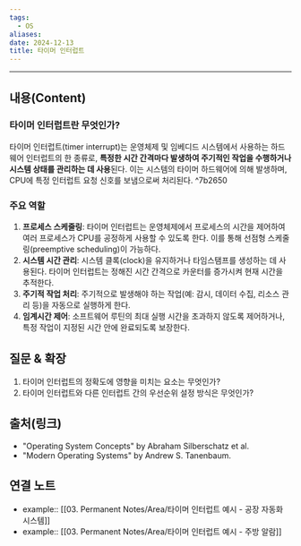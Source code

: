 ```yaml
---
tags:
  - OS
aliases: 
date: 2024-12-13
title: 타이머 인터럽트
---
```

---

## 내용(Content)

### 타이머 인터럽트란 무엇인가?

타이머 인터럽트(timer interrupt)는 운영체제 및 임베디드 시스템에서 사용하는 하드웨어 인터럽트의 한 종류로, **특정한 시간 간격마다 발생하여 주기적인 작업을 수행하거나 시스템 상태를 관리하는 데 사용**된다. 이는 시스템의 타이머 하드웨어에 의해 발생하며, CPU에 특정 인터럽트 요청 신호를 보냄으로써 처리된다. ^7b2650

### 주요 역할 

1. **프로세스 스케줄링**: 타이머 인터럽트는 운영체제에서 프로세스의 시간을 제어하여 여러 프로세스가 CPU를 공정하게 사용할 수 있도록 한다. 이를 통해 선점형 스케줄링(preemptive scheduling)이 가능하다.
2. **시스템 시간 관리**: 시스템 클록(clock)을 유지하거나 타임스탬프를 생성하는 데 사용된다. 타이머 인터럽트는 정해진 시간 간격으로 카운터를 증가시켜 현재 시간을 추적한다.
3. **주기적 작업 처리**: 주기적으로 발생해야 하는 작업(예: 감시, 데이터 수집, 리소스 관리 등)을 자동으로 실행하게 한다.
4. **임계시간 제어**: 소프트웨어 루틴의 최대 실행 시간을 초과하지 않도록 제어하거나, 특정 작업이 지정된 시간 안에 완료되도록 보장한다.



## 질문 & 확장

1. 타이머 인터럽트의 정확도에 영향을 미치는 요소는 무엇인가?
2. 타이머 인터럽트와 다른 인터럽트 간의 우선순위 설정 방식은 무엇인가?

## 출처(링크)

- "Operating System Concepts" by Abraham Silberschatz et al. 
- "Modern Operating Systems" by Andrew S. Tanenbaum.

## 연결 노트

- example:: [[03. Permanent Notes/Area/타이머 인터럽트 예시 - 공장 자동화 시스템]]
- example:: [[03. Permanent Notes/Area/타이머 인터럽트 예시 - 주방 알람]]








